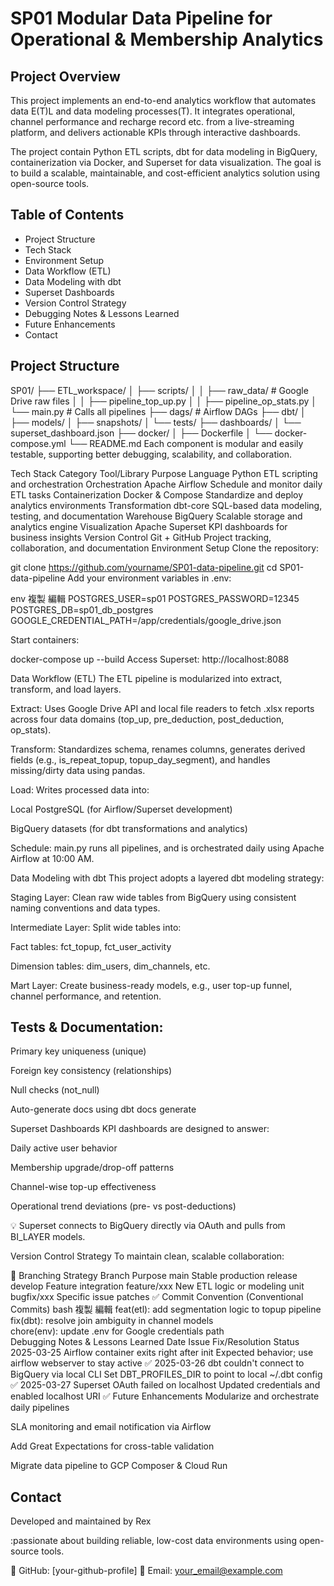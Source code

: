 # SP01 Modular Data Pipeline for Operational & Membership Analytics

## Project Overview
This project implements an end-to-end analytics workflow that automates data E(T)L and data modeling processes(T). It integrates operational, channel performance and recharge record etc. from a live-streaming platform, and delivers actionable KPIs through interactive dashboards. 

The project contain Python ETL scripts, dbt for data modeling in BigQuery, containerization via Docker, and Superset for data visualization. The goal is to build a scalable, maintainable, and cost-efficient analytics solution using open-source tools.

## Table of Contents

- Project Structure
- Tech Stack
- Environment Setup
- Data Workflow (ETL)
- Data Modeling with dbt
- Superset Dashboards
- Version Control Strategy
- Debugging Notes & Lessons Learned
- Future Enhancements
- Contact

## Project Structure

SP01/
├── ETL_workspace/
│   ├── scripts/
│   │   ├── raw_data/                # Google Drive raw files
│   │   ├── pipeline_top_up.py
│   │   ├── pipeline_op_stats.py
│   └── main.py                      # Calls all pipelines
├── dags/                            # Airflow DAGs
├── dbt/
│   ├── models/
│   ├── snapshots/
│   └── tests/
├── dashboards/
│   └── superset_dashboard.json
├── docker/
│   ├── Dockerfile
│   └── docker-compose.yml
└── README.md
Each component is modular and easily testable, supporting better debugging, scalability, and collaboration.

Tech Stack
Category	Tool/Library	Purpose
Language	Python	ETL scripting and orchestration
Orchestration	Apache Airflow	Schedule and monitor daily ETL tasks
Containerization	Docker & Compose	Standardize and deploy analytics environments
Transformation	dbt-core	SQL-based data modeling, testing, and documentation
Warehouse	BigQuery	Scalable storage and analytics engine
Visualization	Apache Superset	KPI dashboards for business insights
Version Control	Git + GitHub	Project tracking, collaboration, and documentation
Environment Setup
Clone the repository:


git clone https://github.com/yourname/SP01-data-pipeline.git
cd SP01-data-pipeline
Add your environment variables in .env:

env
複製
編輯
POSTGRES_USER=sp01
POSTGRES_PASSWORD=12345
POSTGRES_DB=sp01_db_postgres
GOOGLE_CREDENTIAL_PATH=/app/credentials/google_drive.json

Start containers:

docker-compose up --build
Access Superset: http://localhost:8088

Data Workflow (ETL)
The ETL pipeline is modularized into extract, transform, and load layers.

Extract:
Uses Google Drive API and local file readers to fetch .xlsx reports across four data domains (top_up, pre_deduction, post_deduction, op_stats).

Transform:
Standardizes schema, renames columns, generates derived fields (e.g., is_repeat_topup, topup_day_segment), and handles missing/dirty data using pandas.

Load:
Writes processed data into:

Local PostgreSQL (for Airflow/Superset development)

BigQuery datasets (for dbt transformations and analytics)

Schedule:
main.py runs all pipelines, and is orchestrated daily using Apache Airflow at 10:00 AM.

Data Modeling with dbt
This project adopts a layered dbt modeling strategy:

Staging Layer:
Clean raw wide tables from BigQuery using consistent naming conventions and data types.

Intermediate Layer:
Split wide tables into:

Fact tables: fct_topup, fct_user_activity

Dimension tables: dim_users, dim_channels, etc.

Mart Layer:
Create business-ready models, e.g., user top-up funnel, channel performance, and retention.

## Tests & Documentation:

Primary key uniqueness (unique)

Foreign key consistency (relationships)

Null checks (not_null)

Auto-generate docs using dbt docs generate

Superset Dashboards
KPI dashboards are designed to answer:

Daily active user behavior

Membership upgrade/drop-off patterns

Channel-wise top-up effectiveness

Operational trend deviations (pre- vs post-deductions)

💡 Superset connects to BigQuery directly via OAuth and pulls from BI_LAYER models.

Version Control Strategy
To maintain clean, scalable collaboration:

🔀 Branching Strategy
Branch	Purpose
main	Stable production release
develop	Feature integration
feature/xxx	New ETL logic or modeling unit
bugfix/xxx	Specific issue patches
✅ Commit Convention (Conventional Commits)
bash
複製
編輯
feat(etl): add segmentation logic to topup pipeline  
fix(dbt): resolve join ambiguity in channel models  
chore(env): update .env for Google credentials path  
Debugging Notes & Lessons Learned
Date	Issue	Fix/Resolution	Status
2025-03-25	Airflow container exits right after init	Expected behavior; use airflow webserver to stay active	✅
2025-03-26	dbt couldn't connect to BigQuery via local CLI	Set DBT_PROFILES_DIR to point to local ~/.dbt config	✅
2025-03-27	Superset OAuth failed on localhost	Updated credentials and enabled localhost URI	✅
Future Enhancements
 Modularize and orchestrate daily pipelines

 SLA monitoring and email notification via Airflow

 Add Great Expectations for cross-table validation

 Migrate data pipeline to GCP Composer & Cloud Run

## Contact
Developed and maintained by Rex

:passionate about building reliable, low-cost data environments using open-source tools.

📂 GitHub: [your-github-profile]
📧 Email: your_email@example.com
